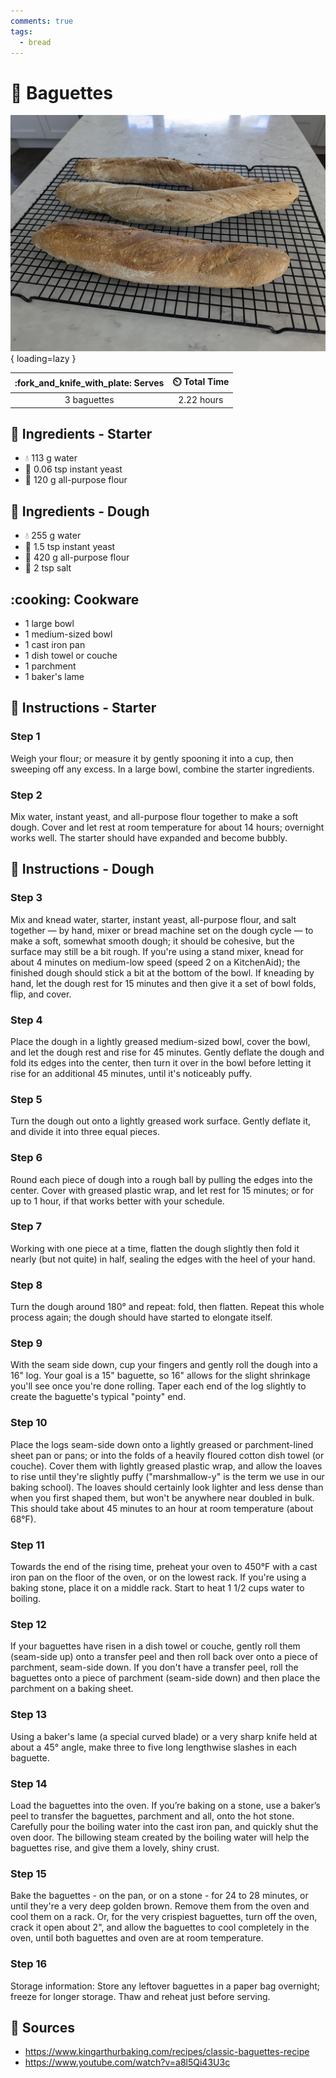 ```yaml
---
comments: true
tags:
  - bread
---
```

# :baguette_bread: Baguettes

![Baguettes][1]{ loading=lazy }

| :fork_and_knife_with_plate: Serves | :timer_clock: Total Time |
|:----------------------------------:|:-----------------------: |
| 3 baguettes | 2.22 hours |

## :salt: Ingredients - Starter

- :droplet: 113 g water
- :microbe: 0.06 tsp instant yeast
- :ear_of_rice: 120 g all-purpose flour

## :salt: Ingredients - Dough

- :droplet: 255 g water
- :microbe: 1.5 tsp instant yeast
- :ear_of_rice: 420 g all-purpose flour
- :salt: 2 tsp salt

## :cooking: Cookware

- 1 large bowl
- 1 medium-sized bowl
- 1 cast iron pan
- 1 dish towel or couche
- 1 parchment
- 1 baker's lame

## :pencil: Instructions - Starter

### Step 1

Weigh your flour; or measure it by gently spooning it into a cup, then sweeping off any excess. In a large bowl, combine
the starter ingredients.

### Step 2

Mix water, instant yeast, and all-purpose flour together to make a soft dough. Cover and let rest at room temperature
for about 14 hours; overnight works well. The starter should have expanded and become bubbly.

## :pencil: Instructions - Dough

### Step 3

Mix and knead water, starter, instant yeast, all-purpose flour, and salt together — by hand, mixer
or bread machine set on the dough cycle — to make a soft, somewhat smooth dough; it should be cohesive, but the
surface may still be a bit rough. If you're using a stand mixer, knead for about 4 minutes on medium-low speed (speed 2
on a KitchenAid); the finished dough should stick a bit at the bottom of the bowl. If kneading by hand, let the dough
rest for 15 minutes and then give it a set of bowl folds, flip, and cover.

### Step 4

Place the dough in a lightly greased medium-sized bowl, cover the bowl, and let the dough rest and rise for 45 minutes.
Gently deflate the dough and fold its edges into the center, then turn it over in the bowl before letting it rise for an
additional 45 minutes, until it's noticeably puffy.

### Step 5

Turn the dough out onto a lightly greased work surface. Gently deflate it, and divide it into three equal pieces.

### Step 6

Round each piece of dough into a rough ball by pulling the edges into the center. Cover with greased plastic wrap, and
let rest for 15 minutes; or for up to 1 hour, if that works better with your schedule.

### Step 7

Working with one piece at a time, flatten the dough slightly then fold it nearly (but not quite) in half, sealing the
edges with the heel of your hand.

### Step 8

Turn the dough around 180° and repeat: fold, then flatten. Repeat this whole process again; the dough should have
started to elongate itself.

### Step 9

With the seam side down, cup your fingers and gently roll the dough into a 16" log. Your goal is a 15" baguette, so 16"
allows for the slight shrinkage you'll see once you're done rolling. Taper each end of the log slightly to create the
baguette's typical "pointy" end.

### Step 10

Place the logs seam-side down onto a lightly greased or parchment-lined sheet pan or pans; or into the folds of a
heavily floured cotton dish towel (or couche). Cover them with lightly greased plastic wrap, and allow the loaves to
rise until they're slightly puffy ("marshmallow-y" is the term we use in our baking school). The loaves should certainly
look lighter and less dense than when you first shaped them, but won't be anywhere near doubled in bulk. This should
take about 45 minutes to an hour at room temperature (about 68°F).

### Step 11

Towards the end of the rising time, preheat your oven to 450°F with a cast iron pan on the floor of the oven, or on the
lowest rack. If you're using a baking stone, place it on a middle rack. Start to heat 1 1/2 cups water to boiling.

### Step 12

If your baguettes have risen in a dish towel or couche, gently roll them (seam-side up) onto a transfer peel and then
roll back over onto a piece of parchment, seam-side down. If you don't have a transfer peel, roll the baguettes onto a
piece of parchment (seam-side down) and then place the parchment on a baking sheet.

### Step 13

Using a baker's lame (a special curved blade) or a very sharp knife held at about a 45° angle, make three to five long
lengthwise slashes in each baguette.

### Step 14

Load the baguettes into the oven. If you’re baking on a stone, use a baker’s peel to transfer the baguettes,
parchment and all, onto the hot stone. Carefully pour the boiling water into the cast iron pan, and quickly shut the
oven door. The billowing steam created by the boiling water will help the baguettes rise, and give them a lovely, shiny
crust.

### Step 15

Bake the baguettes - on the pan, or on a stone - for 24 to 28 minutes, or until they're a very deep golden brown. Remove
them from the oven and cool them on a rack. Or, for the very crispiest baguettes, turn off the oven, crack it open about
2", and allow the baguettes to cool completely in the oven, until both baguettes and oven are at room temperature.

### Step 16

Storage information: Store any leftover baguettes in a paper bag overnight; freeze for longer storage. Thaw and reheat
just before serving.

## :link: Sources

- <https://www.kingarthurbaking.com/recipes/classic-baguettes-recipe>
- <https://www.youtube.com/watch?v=a8l5Qi43U3c>

[1]: <../assets/images/baguettes.jpg>
